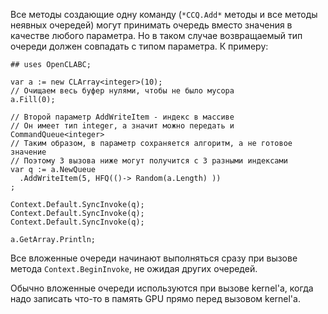 ﻿


Все методы создающие одну команду (`*CCQ.Add*` методы и все методы неявных очередей)
могут принимать очередь вместо значения в качестве любого параметра. Но в таком случае
возвращаемый тип очереди должен совпадать с типом параметра. К примеру:
```
## uses OpenCLABC;

var a := new CLArray<integer>(10);
// Очищаем весь буфер нулями, чтобы не было мусора
a.Fill(0);

// Второй параметр AddWriteItem - индекс в массиве
// Он имеет тип integer, а значит можно передать и CommandQueue<integer>
// Таким образом, в параметр сохраняется алгоритм, а не готовое значение
// Поэтому 3 вызова ниже могут получится с 3 разными индексами
var q := a.NewQueue
  .AddWriteItem(5, HFQ(()-> Random(a.Length) ))
;

Context.Default.SyncInvoke(q);
Context.Default.SyncInvoke(q);
Context.Default.SyncInvoke(q);

a.GetArray.Println;
```
Все вложенные очереди начинают выполняться сразу при вызове метода `Context.BeginInvoke`, не ожидая других очередей.

Обычно вложенные очереди используются при вызове kernel'а,
когда надо записать что-то в память GPU прямо перед вызовом kernel'а.


